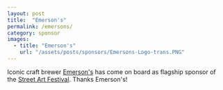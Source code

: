 ```yaml
---
layout: post
title:  "Emerson's"
permalink: /emersons/
category: sponsor
images: 
  - title: "Emerson's"
    url: "/assets/posts/sponsors/Emersons-Logo-trans.PNG"
---
```


Iconic craft brewer [Emerson's](http://www.emersons.co.nz) has come on board as flagship sponsor of the [Street Art Festival](/streetartfest/). Thanks Emerson's!


